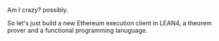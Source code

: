 Am I crazy? possibly.

So let's just build a new Ethereum execution client in LEAN4, a theorem prover and a functional programming lanuguage.